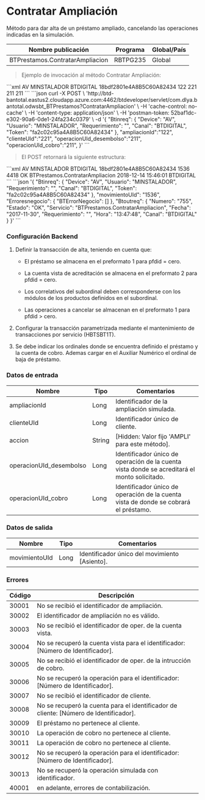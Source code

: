 # Contratar Ampliación 

Método para dar alta de un préstamo ampliado, cancelando las operaciones indicadas en la simulación. 

Nombre publicación | Programa | Global/País 
--------- | ----------- | ----------- 
BTPrestamos.ContratarAmpliacion | RBTPG235 | Global 

> Ejemplo de invocación al método Contratar Ampliación: 

<code-group> 
<code-block title="XML" active> 
```xml 
<soapenv:Envelope xmlns:soapenv="http://schemas.xmlsoap.org/soap/envelope/" xmlns:bts="http://uy.com.dlya.bantotal/BTSOA/"> 
   <soapenv:Header/> 
   <soapenv:Body> 
      <bts:BTPrestamos.ContratarAmpliacion> 
         <bts:Btinreq> 
            <bts:Device>AV</bts:Device> 
            <bts:Usuario>MINSTALADOR</bts:Usuario> 
            <bts:Requerimiento></bts:Requerimiento> 
            <bts:Canal>BTDIGITAL</bts:Canal> 
            <bts:Token>18bdf2801e4A8B5C60A82434</bts:Token> 
         </bts:Btinreq> 
         <bts:ampliacionId>122</bts:ampliacionId> 
         <bts:clienteUId>221</bts:clienteUId> 
         <bts:operacionUId_desembolso>211</bts:operacionUId_desembolso> 
         <bts:operacionUId_cobro>211</bts:operacionUId_cobro> 
      </bts:BTPrestamos.ContratarAmpliacion> 
   </soapenv:Body> 
</soapenv:Envelope> 
``` 
</code-block> 

<code-block title="JSON"> 
```json 
curl -X POST \ 
  'http://btd-bantotal.eastus2.cloudapp.azure.com:4462/btdeveloper/servlet/com.dlya.bantotal.odwsbt_BTPrestamos?ContratarAmpliacion' \ 
  -H 'cache-control: no-cache' \ 
  -H 'content-type: application/json' \ 
  -H 'postman-token: 52baf1dc-e302-90a6-0de1-24fa234c0379' \ 
  -d '{ 
	"Btinreq": { 
		"Device": "AV", 
		"Usuario": "MINSTALADOR", 
		"Requerimiento": "", 
		"Canal": "BTDIGITAL", 
		"Token": "fa2c02c95a4A8B5C60A82434" 
	}, 
	"ampliacionId":"122", 
	"clienteUId":"221", 
	"operacionUId_desembolso":"211", 
	"operacionUId_cobro":"211", 
}' 
``` 
</code-block> 
</code-group> 

> El POST retornará la siguiente estructura: 

<code-group> 
<code-block title="XML" active> 
```xml 
<SOAP-ENV:Envelope xmlns:SOAP-ENV="http://schemas.xmlsoap.org/soap/envelope/" xmlns:xsd="http://www.w3.org/2001/XMLSchema" xmlns:SOAP-ENC="http://schemas.xmlsoap.org/soap/encoding/" xmlns:xsi="http://www.w3.org/2001/XMLSchema-instance"> 
   <SOAP-ENV:Body> 
      <BTPrestamos.ContratarAmpliacionResponse xmlns="http://uy.com.dlya.bantotal/BTSOA/"> 
         <Btinreq> 
            <Device>AV</Device> 
            <Usuario>MINSTALADOR</Usuario> 
            <Requerimiento/> 
            <Canal>BTDIGITAL</Canal> 
            <Token>18bdf2801e4A8B5C60A82434</Token> 
         </Btinreq> 
         <movimientoUId>1536</movimientoUId> 
         <Btoutreq> 
            <Numero>4418</Numero> 
            <Estado>OK</Estado> 
            <Servicio>BTPrestamos.ContratarAmpliacion</Servicio> 
            <Fecha>2018-12-14</Fecha> 
            <Requerimiento/> 
            <Hora>15:46:01</Hora> 
            <Canal>BTDIGITAL</Canal> 
         </Btoutreq> 
      </BTPrestamos.ContratarAmpliacionResponse> 
   </SOAP-ENV:Body> 
</SOAP-ENV:Envelope> 
``` 
</code-block> 

<code-block title="JSON"> 
```json 
'{ 
	"Btinreq": { 
		"Device": "AV", 
		"Usuario": "MINSTALADOR", 
		"Requerimiento": "", 
		"Canal": "BTDIGITAL", 
		"Token": "fa2c02c95a4A8B5C60A82434" 
	}, 
    "movimientoUId": "1536", 
    "Erroresnegocio": { 
        "BTErrorNegocio": [] 
    }, 
    "Btoutreq": { 
        "Numero": "755", 
        "Estado": "OK", 
        "Servicio": "BTPrestamos.ContratarAmpliacion", 
        "Fecha": "2017-11-30", 
        "Requerimiento": "", 
        "Hora": "13:47:48", 
        "Canal": "BTDIGITAL" 
    } 
}' 
``` 
</code-block> 
</code-group> 

### Configuración Backend 

1) Definir la transacción de alta, teniendo en cuenta que: 

	* El préstamo se almacena en el preformato 1 para pfdid = cero. 

	* La cuenta vista de acreditación se almacena en el preformato 2 para pfdid = cero. 

	* Los correlativos del subordinal deben corresponderse con los módulos de los productos definidos en el subordinal. 

	* Las operaciones a cancelar se almacenan en el preformato 1 para pfdid > cero. 

2) Configurar la transacción parametrizada mediante el mantenimiento de transacciones por servicio (HBTSBT1T). 

3) Se debe indicar los ordinales donde se encuentra definido el préstamo y la cuenta de cobro. Ademas cargar en el Auxiliar Numérico el ordinal de baja de préstamo.  

### Datos de entrada 

Nombre | Tipo | Comentarios 
--------- | ----------- | ----------- 
ampliacionId | Long | Identificador de la ampliación simulada. 
clienteUId | Long | Identificador único de cliente. 
accion | String | [Hidden: Valor fijo 'AMPLI' para este método]. 
operacionUId_desembolso | Long | Identificador único de operación de la cuenta vista donde se acreditará el monto solicitado. 
operacionUId_cobro | Long | Identificador único de operación de la cuenta vista de donde se cobrará el préstamo. 

### Datos de salida 

Nombre | Tipo | Comentarios 
--------- | ----------- | ----------- 
movimientoUId | Long | Identificador único del movimiento [Asiento].  

### Errores 

Código | Descripción 
--------- | ----------- 
30001 | No se recibió el identificador de ampliación. 
30002 | El identificador de ampliación no es válido. 
30003 | No se recibió el identificador de oper. de la cuenta vista. 
30004 | No se recuperó la cuenta vista para el identificador: [Número de Identificador]. 
30005 | No se recibió el identificador de oper. de la intrucción de cobro. 
30006 | No se recuperó la operación para el identificador: [Número de Identificador]. 
30007 | No se recibió el identificador de cliente. 
30008 | No se recuperó la cuenta para el identificador de cliente: [Número de Identificador]. 
30009 | El préstamo no pertenece al cliente. 
30010 | La operación de cobro no pertenece al cliente. 
30011 | La operación de cobro no pertenece al cliente. 
30012 | No se recuperó la operación para el identificador: [Número de Identificador]. 
30013 | No se recuperó la operación simulada con identificador. 
40001 | en adelante, errores de contabilización. 

 
